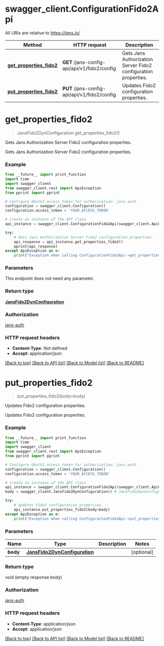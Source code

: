 # swagger_client.ConfigurationFido2Api

All URIs are relative to *https://jans.io/*

Method | HTTP request | Description
------------- | ------------- | -------------
[**get_properties_fido2**](ConfigurationFido2Api.md#get_properties_fido2) | **GET** /jans-config-api/api/v1/fido2/config | Gets Jans Authorization Server Fido2 configuration properties.
[**put_properties_fido2**](ConfigurationFido2Api.md#put_properties_fido2) | **PUT** /jans-config-api/api/v1/fido2/config | Updates Fido2 configuration properties.

# **get_properties_fido2**
> JansFido2DynConfiguration get_properties_fido2()

Gets Jans Authorization Server Fido2 configuration properties.

Gets Jans Authorization Server Fido2 configuration properties.

### Example
```python
from __future__ import print_function
import time
import swagger_client
from swagger_client.rest import ApiException
from pprint import pprint

# Configure OAuth2 access token for authorization: jans-auth
configuration = swagger_client.Configuration()
configuration.access_token = 'YOUR_ACCESS_TOKEN'

# create an instance of the API class
api_instance = swagger_client.ConfigurationFido2Api(swagger_client.ApiClient(configuration))

try:
    # Gets Jans Authorization Server Fido2 configuration properties.
    api_response = api_instance.get_properties_fido2()
    pprint(api_response)
except ApiException as e:
    print("Exception when calling ConfigurationFido2Api->get_properties_fido2: %s\n" % e)
```

### Parameters
This endpoint does not need any parameter.

### Return type

[**JansFido2DynConfiguration**](JansFido2DynConfiguration.md)

### Authorization

[jans-auth](../README.md#jans-auth)

### HTTP request headers

 - **Content-Type**: Not defined
 - **Accept**: application/json

[[Back to top]](#) [[Back to API list]](../README.md#documentation-for-api-endpoints) [[Back to Model list]](../README.md#documentation-for-models) [[Back to README]](../README.md)

# **put_properties_fido2**
> put_properties_fido2(body=body)

Updates Fido2 configuration properties.

Updates Fido2 configuration properties.

### Example
```python
from __future__ import print_function
import time
import swagger_client
from swagger_client.rest import ApiException
from pprint import pprint

# Configure OAuth2 access token for authorization: jans-auth
configuration = swagger_client.Configuration()
configuration.access_token = 'YOUR_ACCESS_TOKEN'

# create an instance of the API class
api_instance = swagger_client.ConfigurationFido2Api(swagger_client.ApiClient(configuration))
body = swagger_client.JansFido2DynConfiguration() # JansFido2DynConfiguration |  (optional)

try:
    # Updates Fido2 configuration properties.
    api_instance.put_properties_fido2(body=body)
except ApiException as e:
    print("Exception when calling ConfigurationFido2Api->put_properties_fido2: %s\n" % e)
```

### Parameters

Name | Type | Description  | Notes
------------- | ------------- | ------------- | -------------
 **body** | [**JansFido2DynConfiguration**](JansFido2DynConfiguration.md)|  | [optional] 

### Return type

void (empty response body)

### Authorization

[jans-auth](../README.md#jans-auth)

### HTTP request headers

 - **Content-Type**: application/json
 - **Accept**: application/json

[[Back to top]](#) [[Back to API list]](../README.md#documentation-for-api-endpoints) [[Back to Model list]](../README.md#documentation-for-models) [[Back to README]](../README.md)

